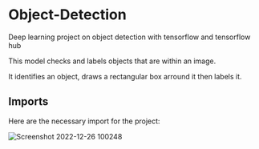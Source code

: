 # Object-Detection
Deep learning project on object detection with tensorflow and tensorflow hub

This model checks and labels objects that are within an image. 

It identifies an object, draws a rectangular box arround it then labels it.

## Imports
Here are the necessary import for the project:

![Screenshot 2022-12-26 100248](https://user-images.githubusercontent.com/78556152/209515523-c619a1ae-e213-4369-9de4-67f8782a628c.png)
